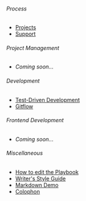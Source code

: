 ###### Process

* [Projects](/process/projects)
* [Support](/process/support)

###### Project Management

* *Coming soon...*

###### Development

* [Test-Driven Development](/test-driven-development)
* [Gitflow](/gitflow)

###### Frontend Development

* *Coming soon...*

###### Miscellaneous

* [How to edit the Playbook](/how-to-edit-the-playbook)
* [Writer's Style Guide](/writers-style-guide)
* [Markdown Demo](/markdown-demo)
* [Colophon](/colophon)